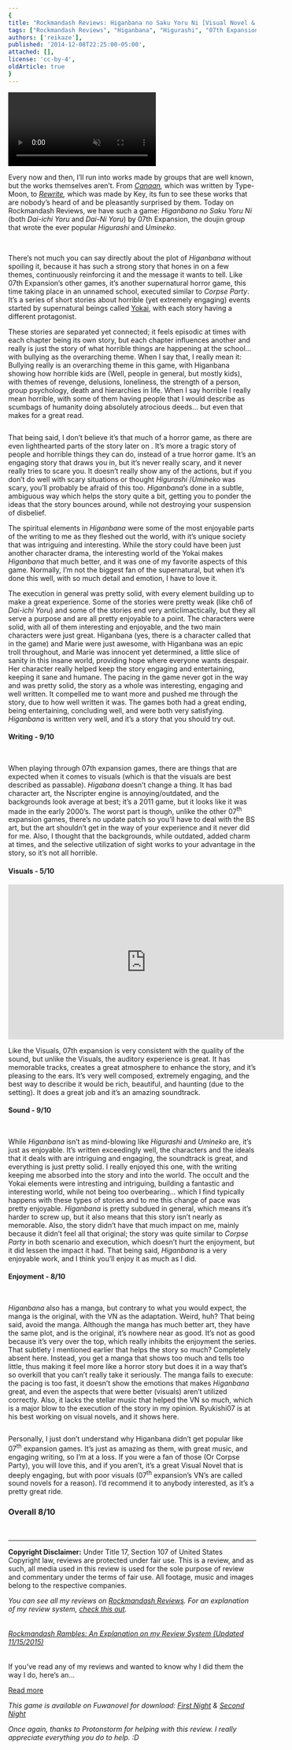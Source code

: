```yaml
---
{
title: "Rockmandash Reviews: Higanbana no Saku Yoru Ni [Visual Novel & Manga]",
tags: ["Rockmandash Reviews", "Higanbana", "Higurashi", "07th Expansion", "Visual Novel", "Manga"],
authors: ['reikaze'],
published: '2014-12-08T22:25:00-05:00',
attached: [],
license: 'cc-by-4',
oldArticle: true
}
---
```


<div><video autoplay="" loop="" muted=""><source src="./1248079700163017064.mp4" type="video/mp4"/></video><p class="sc-77igqf-0 bOfvBY">Every now and then, I’ll run into works made by groups that are well known, but the works
  themselves aren’t. From <span><a class="sc-1out364-0 hMndXN sc-145m8ut-0 gIacKn js_link" data-ga='[["Embedded Url","External link","http://rockmandash12.kinja.com/rockmandash-reviews-canaan-anime-1626371217",{"metric25":1}]]' href="http://rockmandash12.kinja.com/rockmandash-reviews-canaan-anime-1626371217" rel="noopener noreferrer" target="_blank"><em>Canaan</em></a></span><em>,</em> which
  was written by Type-Moon, to <span><a class="sc-1out364-0 hMndXN sc-145m8ut-0 gIacKn js_link" data-ga='[["Embedded Url","External link","http://rockmandash12.kinja.com/rockmandash-reviews-rewrite-visual-novel-1609445042",{"metric25":1}]]' href="http://rockmandash12.kinja.com/rockmandash-reviews-rewrite-visual-novel-1609445042" rel="noopener noreferrer" target="_blank"><em>Rewrite</em></a></span><em>,</em>
  which was made by Key, its fun to see these works that are nobody’s heard of and be pleasantly surprised by them.
  Today on Rockmandash Reviews, we have such a game: <em>Higanbana no Saku Yoru Ni</em> (both <em>Dai-ichi Yoru</em> and
  <em>Dai-Ni Yoru</em>) by 07th Expansion, the doujin group that wrote the ever popular<em> Higurashi</em> and <em>Umineko</em>.
</p>
<div class="bxm4mm-2 hKBnez js_video-sticky__top-limit"></div>
<div class="bxm4mm-4 fQqUFt">

<div class="bxm4mm-1 gKeXmA js_video-sticky-trigger"></div>
<div class="bxm4mm-0 jRTmst instream-native-video instream-permalink js_video-sticky-target instream-native-video--mobile"></div>
</div>
<div class="bxm4mm-3 eCMXYG js_video-sticky__bottom-limit"></div>
<img alt src="./1248079700425312872.png"/>
<img alt src="./1248079700517581672.jpg"/>
<p class="sc-77igqf-0 bOfvBY">There’s not much you can say directly about the plot of <em>Higanbana</em> without
  spoiling it, because it has such a strong story that hones in on a few themes, continuously reinforcing it and the
  message it wants to tell. Like 07th Expansion’s other games, it’s another supernatural horror game, this time taking
  place in an unnamed school, executed similar to <em>Corpse Party</em>. It’s a series of short stories about horrible
  (yet extremely engaging) events started by supernatural beings called <span><a class="sc-1out364-0 hMndXN sc-145m8ut-0 gIacKn js_link" data-ga='[["Embedded Url","External link","http://en.wikipedia.org/wiki/Y%C5%8Dkai",{"metric25":1}]]' href="http://en.wikipedia.org/wiki/Y%C5%8Dkai" rel="noopener noreferrer" target="_blank">Yokai</a></span>, with each
  story having a different protagonist.</p><p class="sc-77igqf-0 bOfvBY">These stories are separated yet connected; it
  feels episodic at times with each chapter being its own story, but each chapter influences another and really is just
  the story of what horrible things are happening at the school... with bullying as the overarching theme. When I say
  that, I really mean it: Bullying really is an overarching theme in this game, with Higanbana showing how horrible kids
  are (Well, people in general, but mostly kids), with themes of revenge, delusions, loneliness, the strength of a
  person, group psychology, death and hierarchies in life. When I say horrible I really mean horrible, with some of them
  having people that I would describe as scumbags of humanity doing absolutely atrocious deeds… but even that makes for
  a great read.</p>

<img alt src="./1248079700570901864.jpg"/><p class="sc-77igqf-0 bOfvBY">That being said, I don’t believe it’s that much of a horror game, as there are even
  lighthearted parts of the story later on . It’s more a tragic story of people and horrible things they can do, instead
  of a true horror game. It’s an engaging story that draws you in, but it’s never really scary, and it never really
  tries to scare you. It doesn’t really show any of the actions, but if you don’t do well with scary situations or
  thought <em>Higurashi </em>/<em>Umineko</em> was scary, you’ll probably be afraid of this too. <em>Higanbana</em>’s
  done in a subtle, ambiguous way which helps the story quite a bit, getting you to ponder the ideas that the story
  bounces around, while not destroying your suspension of disbelief.</p>
<p class="sc-77igqf-0 bOfvBY">The spiritual elements in <em>Higanbana</em> were some of the most enjoyable parts
  of the writing to me as they fleshed out the world, with it’s unique society that was intriguing and interesting.
  While the story could have been just another character drama, the interesting world of the Yokai makes
  <em>Higanbana</em> that much better, and it was one of my favorite aspects of this game. Normally, I’m not the biggest
  fan of the supernatural, but when it’s done this well, with so much detail and emotion, I have to love it.</p><p class="sc-77igqf-0 bOfvBY">The execution in general was pretty solid, with every element building up to make a great
  experience. Some of the stories were pretty weak (like ch6 of <em>Dai-ichi Yoru</em>) and some of the stories end very
  anticlimactically, but they all serve a purpose and are all pretty enjoyable to a point. The characters were solid,
  with all of them interesting and enjoyable, and the two main characters were just great. Higanbana (yes, there is a
  character called that in the game) and Marie were just awesome, with Higanbana was an epic troll throughout, and Marie
  was innocent yet determined, a little slice of sanity in this insane world, providing hope where everyone wants
  despair. Her character really helped keep the story engaging and entertaining, keeping it sane and humane. The pacing
  in the game never got in the way and was pretty solid, the story as a whole was interesting, engaging and well
  written. It compelled me to want more and pushed me through the story, due to how well written it was. The games both
  had a great ending, being entertaining, concluding well, and were both very satisfying. <em>Higanbana</em> is written
  very well, and it’s a story that you should try out.</p>
<h4 class="sc-1bwb26k-1 fvCjqJ" id="h109447"><a class="js_header-anchor" id=""></a>Writing - 9/10</h4>
<img alt src="./1248079700654700136.png"/>

<img alt src="./1248079700718317416.jpg"/><p class="sc-77igqf-0 bOfvBY">When playing through 07th expansion games, there are things that are expected when it comes
  to visuals (which is that the visuals are best described as passable). <em>Higabana </em>doesn’t change a thing. It
  has bad character art, the Nscripter engine is annoying/outdated, and the backgrounds look average at best; it’s a
  2011 game, but it looks like it was made in the early 2000’s. The worst part is though, unlike the other
  07<sup>th</sup> expansion games, there’s no update patch so you’ll have to deal with the BS art, but the art shouldn’t
  get in the way of your experience and it never did for me. Also, I thought that the backgrounds, while outdated, added
  charm at times, and the selective utilization of sight works to your advantage in the story, so it’s not all horrible.
</p>
<h4 class="sc-1bwb26k-1 fvCjqJ" id="h109448"><a class="js_header-anchor" id=""></a>Visuals - 5/10</h4>
<img alt src="./1248079700773159784.png"/>
<div class="ooo3c9-0 PpIMM has-video media-large embed-frame"><span class="flex-video widescreen"><iframe allow="accelerometer; autoplay; clipboard-write; encrypted-media; gyroscope; picture-in-picture" allowfullscreen="" frameborder="0" height="315" src="https://www.youtube.com/embed/PL2614736EDC061735" width="560"></iframe><span class="js_recommend" data-chomp-id="PL2614736EDC061735" data-recommend-id="youtube://PL2614736EDC061735" data-recommended="false" id="youtube-PL2614736EDC061735"></span></span></div><p class="sc-77igqf-0 bOfvBY">Like the Visuals, 07th expansion is very consistent with the quality of the sound, but
  unlike the Visuals, the auditory experience is great. It has memorable tracks, creates a great atmosphere to enhance
  the story, and it’s pleasing to the ears. It’s very well composed, extremely engaging, and the best way to describe it
  would be rich, beautiful, and haunting (due to the setting). It does a great job and it’s an amazing soundtrack.</p>
<h4 class="sc-1bwb26k-1 fvCjqJ" id="h109449"><a class="js_header-anchor" id=""></a>Sound - 9/10</h4>
<img alt src="./1248079700846831464.png"/>

<img alt src="./1248079700910859880.png"/><p class="sc-77igqf-0 bOfvBY">While <em>Higanbana</em> isn’t as mind-blowing like <em>Higurashi</em> and <em>Umineko</em>
  are, it’s just as enjoyable. It’s written exceedingly well, the characters and the ideals that it deals with are
  intriguing and engaging, the soundtrack is great, and everything is just pretty solid. I really enjoyed this one, with
  the writing keeping me absorbed into the story and into the world. The occult and the Yokai elements were intresting
  and intriguing, building a fantastic and interesting world, while not being too overbearing... which I find typically
  happens with these types of stories and to me this change of pace was pretty enjoyable. <em>Higanbana </em>is pretty
  subdued in general, which means it’s harder to screw up, but it also means that this story isn’t nearly as memorable.
  Also, the story didn’t have that much impact on me, mainly because it didn’t feel all that original; the story was
  quite similar to <em>Corpse Party</em> in both scenario and execution, which doesn’t hurt the enjoyment, but it did
  lessen the impact it had. That being said,<em> Higanbana</em> is a very enjoyable work, and I think you’ll enjoy it as
  much as I did.</p>
<h4 class="sc-1bwb26k-1 fvCjqJ" id="h109450"><a class="js_header-anchor" id=""></a>Enjoyment - 8/10</h4>
<img alt src="./1248079700968554088.png"/>

<img alt src="./1248079701055691368.jpg"/><p class="sc-77igqf-0 bOfvBY"><em>Higanbana</em> also has a manga, but contrary to what you would expect, the manga is
  the original, with the VN as the adaptation. Weird, huh? That being said, avoid the manga. Although the manga has much
  better art, they have the same plot, and is the original, it’s nowhere near as good. It’s not as good because it’s
  very over the top, which really inhibits the enjoyment the series. That subtlety I mentioned earlier that helps the
  story so much? Completely absent here. Instead, you get a manga that shows too much and tells too little, thus making
  it feel more like a horror story but does it in a way that’s so overkill that you can’t really take it seriously. The
  manga fails to execute: the pacing is too fast, it doesn’t show the emotions that makes<em> Higanbana</em> great, and
  even the aspects that were better (visuals) aren’t utilized correctly. Also, it lacks the stellar music that helped
  the VN so much, which is a major blow to the execution of the story in my opinion. Ryukishi07 is at his best working
  on visual novels, and it shows here.</p>

<img alt src="./1248079701330431336.png"/><p class="sc-77igqf-0 bOfvBY">Personally, I just don’t understand why Higanbana didn’t get popular like 07<sup>th</sup>
  expansion games. It’s just as amazing as them, with great music, and engaging writing, so I’m at a loss. If you were a
  fan of those (Or Corpse Party), you will love this, and if you aren’t, it’s a great Visual Novel that is deeply
  engaging, but with poor visuals (07<sup>th</sup> expansion’s VN’s are called sound novels for a reason). I’d recommend
  it to anybody interested, as it’s a pretty great ride.</p>
<h3 class="sc-1bwb26k-1 fvCjqJ" id="h109451"><a class="js_header-anchor" id=""></a>Overall 8/10</h3>
<img alt src="./bxa39svtjzye45iix66w.png"/>

<img alt src="./1248079701452583784.png"/>
<hr class="gcp5ez-0 hKlTiw"/><p class="sc-77igqf-0 bOfvBY"><strong>Copyright Disclaimer:</strong> Under Title 17, Section
  107 of United States Copyright law, reviews are protected under fair use. This is a review, and as such, all media
  used in this review is used for the sole purpose of review and commentary under the terms of fair use. All footage,
  music and images belong to the respective companies. </p>
<p class="sc-77igqf-0 bOfvBY"><em>You can see all my reviews on </em><span><a class="sc-1out364-0 hMndXN sc-145m8ut-0 gIacKn js_link" data-ga='[["Embedded Url","Internal link","http://tay.kotaku.com/tag/rockmandash-reviews",{"metric25":1}]]' href="http://tay.kotaku.com/tag/rockmandash-reviews"><em>Rockmandash Reviews</em></a></span><em>. For an explanation
  of my review system, </em><span><a class="sc-1out364-0 hMndXN sc-145m8ut-0 gIacKn js_link" data-ga='[["Embedded Url","External link","https://rockmandash12.kinja.com/rockmandash-rambles-an-explanation-on-my-review-system-1619265485",{"metric25":1}]]' href="https://rockmandash12.kinja.com/rockmandash-rambles-an-explanation-on-my-review-system-1619265485" rel="noopener noreferrer" target="_blank"><em>check this out</em></a></span><em>. </em></p>
<aside class="sc-1rh3ayr-6 jfFNjl inset--story branded-item branded-item--kinja" data-commerce-source="inset"><a class="sc-1out364-0 hMndXN sc-1rh3ayr-2 lcMGRt inset--story__thumb js_link" data-ga='[["Permalink page click","Permalink page click - inset photo"]]' href="https://rockmandash12.kinja.com/rockmandash-rambles-an-explanation-on-my-review-system-1619265485" rel="noopener noreferrer" target="_blank">
<img alt src="./1520891687004619076.png"/>
</a>
<div class="sc-1rh3ayr-5 lXdYy"><a class="sc-1out364-0 hMndXN js_link" data-ga='[["Permalink page click","Permalink page click - inset headline"]]' href="https://rockmandash12.kinja.com/rockmandash-rambles-an-explanation-on-my-review-system-1619265485" rel="noopener noreferrer" target="_blank"><h6 class="sc-1rh3ayr-3 jRIPES">
    Rockmandash Rambles: <i>An Explanation on my Review System</i> (Updated 11/15/2015)</h6></a>
<p class="sc-1rh3ayr-4 eSxSit">If you’ve read any of my reviews and wanted to know why I did them the way I do,
      here’s an…</p><a class="sc-1out364-0 hMndXN sc-1rh3ayr-0 kOvmIi js_readmore inset--story__readmore js_link" data-ga='[["Permalink page click","Permalink page click - inset read more link"]]' href="https://rockmandash12.kinja.com/rockmandash-rambles-an-explanation-on-my-review-system-1619265485" rel="noopener noreferrer" target="_blank">Read more</a></div>
</aside>
<p class="sc-77igqf-0 bOfvBY"><em>This game is available on Fuwanovel for download: </em><span><a class="sc-1out364-0 hMndXN sc-145m8ut-0 gIacKn js_link" data-ga='[["Embedded Url","External link","http://fuwanovel.org/novels/higanbana-no-saku-yoru-ni-the-first-night",{"metric25":1}]]' href="http://fuwanovel.org/novels/higanbana-no-saku-yoru-ni-the-first-night" rel="noopener noreferrer" target="_blank"><em>First Night</em></a></span><em> &amp; </em><span><a class="sc-1out364-0 hMndXN sc-145m8ut-0 gIacKn js_link" data-ga='[["Embedded Url","External link","http://fuwanovel.org/novels/higanbana-no-saku-yoru-ni-the-second-night",{"metric25":1}]]' href="http://fuwanovel.org/novels/higanbana-no-saku-yoru-ni-the-second-night" rel="noopener noreferrer" target="_blank"><em>Second Night</em></a></span></p><p class="sc-77igqf-0 bOfvBY"><em>Once again, thanks to
  Protonstorm for helping with this review. I really appreciate everything you do to help. :D</em><br/></p>
</div>
